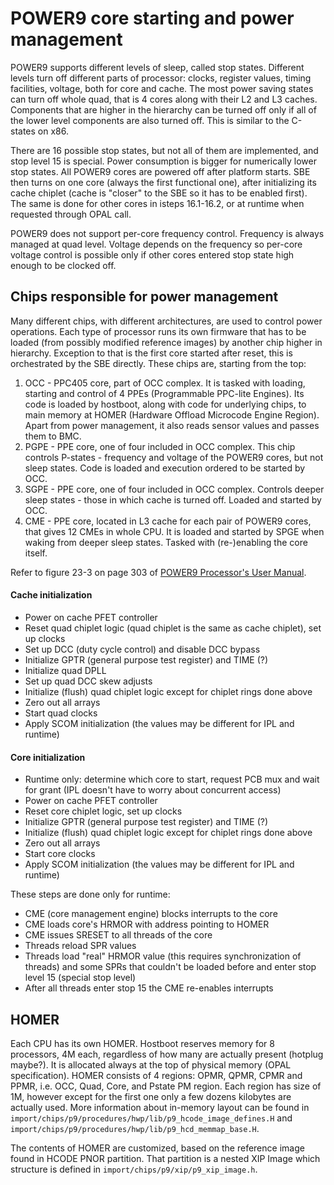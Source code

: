 # POWER9 core starting and power management

POWER9 supports different levels of sleep, called stop states. Different levels
turn off different parts of processor: clocks, register values, timing
facilities, voltage, both for core and cache. The most power saving states can
turn off whole quad, that is 4 cores along with their L2 and L3 caches.
Components that are higher in the hierarchy can be turned off only if all of the
lower level components are also turned off. This is similar to the C-states on
x86.

There are 16 possible stop states, but not all of them are implemented, and stop
level 15 is special. Power consumption is bigger for numerically lower stop
states. All POWER9 cores are powered off after platform starts. SBE then turns
on one core (always the first functional one), after initializing its cache
chiplet (cache is "closer" to the SBE so it has to be enabled first). The same
is done for other cores in isteps 16.1-16.2, or at runtime when requested
through OPAL call.

POWER9 does not support per-core frequency control. Frequency is always managed
at quad level. Voltage depends on the frequency so per-core voltage control is
possible only if other cores entered stop state high enough to be clocked off.

## Chips responsible for power management

Many different chips, with different architectures, are used to control power
operations. Each type of processor runs its own firmware that has to be loaded
(from possibly modified reference images) by another chip higher in hierarchy.
Exception to that is the first core started after reset, this is orchestrated
by the SBE directly. These chips are, starting from the top:

1. OCC - PPC405 core, part of OCC complex. It is tasked with loading, starting
   and control of 4 PPEs (Programmable PPC-lite Engines). Its code is loaded by
   hostboot, along with code for underlying chips, to main memory at HOMER
   (Hardware Offload Microcode Engine Region). Apart from power management, it
   also reads sensor values and passes them to BMC.
2. PGPE - PPE core, one of four included in OCC complex. This chip controls
   P-states - frequency and voltage of the POWER9 cores, but not sleep states.
   Code is loaded and execution ordered to be started by OCC.
3. SGPE - PPE core, one of four included in OCC complex. Controls deeper sleep
   states - those in which cache is turned off. Loaded and started by OCC.
4. CME - PPE core, located in L3 cache for each pair of POWER9 cores, that gives
   12 CMEs in whole CPU. It is loaded and started by SPGE when waking from
   deeper sleep states. Tasked with (re-)enabling the core itself.

Refer to figure 23-3 on page 303 of [POWER9 Processor's User Manual](https://wiki.raptorcs.com/w/images/c/ce/POWER9_um_OpenPOWER_v21_10OCT2019_pub.pdf).

#### Cache initialization

* Power on cache PFET controller
* Reset quad chiplet logic (quad chiplet is the same as cache chiplet), set up
  clocks
* Set up DCC (duty cycle control) and disable DCC bypass
* Initialize GPTR (general purpose test register) and TIME (?)
* Initialize quad DPLL
* Set up quad DCC skew adjusts
* Initialize (flush) quad chiplet logic except for chiplet rings done above
* Zero out all arrays
* Start quad clocks
* Apply SCOM initialization (the values may be different for IPL and runtime)

#### Core initialization

* Runtime only: determine which core to start, request PCB mux and wait for
  grant (IPL doesn't have to worry about concurrent access)
* Power on cache PFET controller
* Reset core chiplet logic, set up clocks
* Initialize GPTR (general purpose test register) and TIME (?)
* Initialize (flush) quad chiplet logic except for chiplet rings done above
* Zero out all arrays
* Start core clocks
* Apply SCOM initialization (the values may be different for IPL and runtime)

These steps are done only for runtime:
* CME (core management engine) blocks interrupts to the core
* CME loads core's HRMOR with address pointing to HOMER
* CME issues SRESET to all threads of the core
* Threads reload SPR values
* Threads load "real" HRMOR value (this requires synchronization of threads) and
  some SPRs that couldn't be loaded before and enter stop level 15 (special stop
  level)
* After all threads enter stop 15 the CME re-enables interrupts

## HOMER

Each CPU has its own HOMER. Hostboot reserves memory for 8 processors, 4M each,
regardless of how many are actually present (hotplug maybe?). It is allocated
always at the top of physical memory (OPAL specification). HOMER consists of 4
regions: OPMR, QPMR, CPMR and PPMR, i.e. OCC, Quad, Core, and Pstate PM region.
Each region has size of 1M, however except for the first one only a few dozens
kilobytes are actually used. More information about in-memory layout can be
found in `import/chips/p9/procedures/hwp/lib/p9_hcode_image_defines.H` and
`import/chips/p9/procedures/hwp/lib/p9_hcd_memmap_base.H`.

The contents of HOMER are customized, based on the reference image found in
HCODE PNOR partition. That partition is a nested XIP Image which structure is
defined in `import/chips/p9/xip/p9_xip_image.h`.
